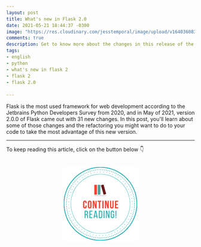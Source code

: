 ```yaml
---
layout: post
title: What's new in Flask 2.0
date: 2021-05-21 18:44:37 -0300
image: "https://res.cloudinary.com/jesstemporal/image/upload/v1640360835/covers/click_to_read_zqslfy.png"
comments: true
description: Get to know more about the changes in this release of the framework
tags:
- english
- python
- what's new in flask 2
- flask 2
- flask 2.0

---
```

Flask is the most used framework for web development according to the Jetbrains Python Developers Survey from 2020, and in May of 2021, version 2.0.0 of Flask came out with 31 new changes. In this post, you'll learn about some of those changes and the refactoring you might want to do to your code to take the most advantage of this new version.

***

To keep reading this article, click on the button below 👇

<br>
<center> <a href="https://auth0.com/blog/whats-new-in-flask-2/"> <img src="/images/keep_reading.png"/> </a> </center>